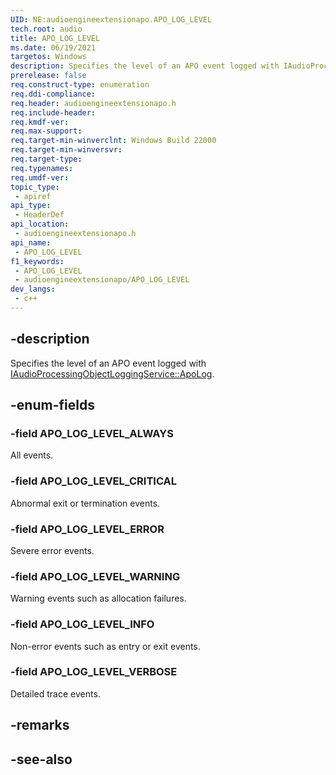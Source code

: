 ```yaml
---
UID: NE:audioengineextensionapo.APO_LOG_LEVEL
tech.root: audio
title: APO_LOG_LEVEL
ms.date: 06/19/2021
targetos: Windows
description: Specifies the level of an APO event logged with IAudioProcessingObjectLoggingService::ApoLog.
prerelease: false
req.construct-type: enumeration
req.ddi-compliance: 
req.header: audioengineextensionapo.h
req.include-header: 
req.kmdf-ver: 
req.max-support: 
req.target-min-winverclnt: Windows Build 22000
req.target-min-winversvr: 
req.target-type: 
req.typenames: 
req.umdf-ver: 
topic_type:
 - apiref
api_type:
 - HeaderDef
api_location:
 - audioengineextensionapo.h
api_name:
 - APO_LOG_LEVEL
f1_keywords:
 - APO_LOG_LEVEL
 - audioengineextensionapo/APO_LOG_LEVEL
dev_langs:
 - c++
---
```


## -description

Specifies the level of an APO event logged with [IAudioProcessingObjectLoggingService::ApoLog](nf-audioengineextensionapo-iaudioprocessingobjectloggingservice-apolog.md).

## -enum-fields

### -field APO_LOG_LEVEL_ALWAYS

All events.

### -field APO_LOG_LEVEL_CRITICAL

Abnormal exit or termination events.

### -field APO_LOG_LEVEL_ERROR

Severe error events.

### -field APO_LOG_LEVEL_WARNING

Warning events such as allocation failures.

### -field APO_LOG_LEVEL_INFO

Non-error events such as entry or exit events.

### -field APO_LOG_LEVEL_VERBOSE

Detailed trace events.

## -remarks

## -see-also


